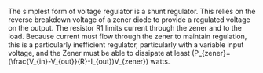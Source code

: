 
The simplest form of voltage regulator is a shunt regulator. This relies on the reverse breakdown voltage of a zener diode to provide a regulated voltage on the output. The resistor R1 limits current through the zener and to the load. Because current must flow through the zener to maintain regulation, this is a particularly inefficient regulator, particularly with a variable input voltage, and the Zener must be able to dissipate at least \(P_{zener}=(\frac{V_{in}-V_{out}}{R}-I_{out})V_{zener}\) watts.
